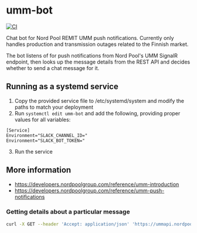 # umm-bot

[![CI](https://github.com/Jalle19/umm-bot/actions/workflows/ci.yml/badge.svg)](https://github.com/Jalle19/umm-bot/actions/workflows/ci.yml)

Chat bot for Nord Pool REMIT UMM push notifications. Currently only handles production and transmission outages related 
to the Finnish market.

The bot listens of for push notifications from Nord Pool's UMM SignalR endpoint, then looks up the message details 
from the REST API and decides whether to send a chat message for it.

## Running as a systemd service

1. Copy the provided service file to /etc/systemd/system and modify the paths to match your deployment
2. Run `systemctl edit umm-bot` and add the following, providing proper values for all variables:

```
[Service]
Environment="SLACK_CHANNEL_ID="
Environment="SLACK_BOT_TOKEN="
```

3. Run the service

## More information

* https://developers.nordpoolgroup.com/reference/umm-introduction
* https://developers.nordpoolgroup.com/reference/umm-push-notifications

### Getting details about a particular message

```bash
curl -X GET --header 'Accept: application/json' 'https://ummapi.nordpoolgroup.com/messages/3b2b1643-27cd-40ad-9651-a198fd0246d7/2'
```
